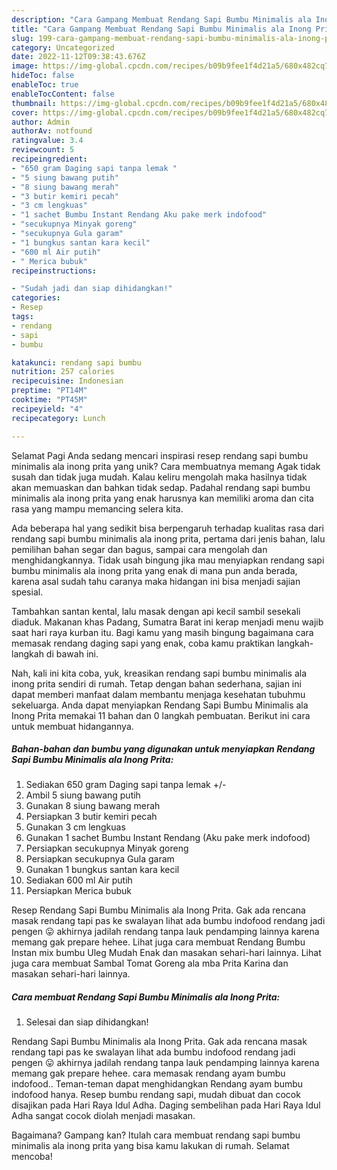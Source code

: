 ```yaml
---
description: "Cara Gampang Membuat Rendang Sapi Bumbu Minimalis ala Inong Prita yang Enak"
title: "Cara Gampang Membuat Rendang Sapi Bumbu Minimalis ala Inong Prita yang Enak"
slug: 199-cara-gampang-membuat-rendang-sapi-bumbu-minimalis-ala-inong-prita-yang-enak
category: Uncategorized
date: 2022-11-12T09:38:43.676Z
image: https://img-global.cpcdn.com/recipes/b09b9fee1f4d21a5/680x482cq70/rendang-sapi-bumbu-minimalis-ala-inong-prita-foto-resep-utama.jpg
hideToc: false
enableToc: true
enableTocContent: false
thumbnail: https://img-global.cpcdn.com/recipes/b09b9fee1f4d21a5/680x482cq70/rendang-sapi-bumbu-minimalis-ala-inong-prita-foto-resep-utama.jpg
cover: https://img-global.cpcdn.com/recipes/b09b9fee1f4d21a5/680x482cq70/rendang-sapi-bumbu-minimalis-ala-inong-prita-foto-resep-utama.jpg
author: Admin
authorAv: notfound
ratingvalue: 3.4
reviewcount: 5
recipeingredient:
- "650 gram Daging sapi tanpa lemak "
- "5 siung bawang putih"
- "8 siung bawang merah"
- "3 butir kemiri pecah"
- "3 cm lengkuas"
- "1 sachet Bumbu Instant Rendang Aku pake merk indofood"
- "secukupnya Minyak goreng"
- "secukupnya Gula garam"
- "1 bungkus santan kara kecil"
- "600 ml Air putih"
- " Merica bubuk"
recipeinstructions:

- "Sudah jadi dan siap dihidangkan!"
categories:
- Resep
tags:
- rendang
- sapi
- bumbu

katakunci: rendang sapi bumbu 
nutrition: 257 calories
recipecuisine: Indonesian
preptime: "PT14M"
cooktime: "PT45M"
recipeyield: "4"
recipecategory: Lunch

---
```



Selamat Pagi Anda sedang mencari inspirasi resep rendang sapi bumbu minimalis ala inong prita yang unik? Cara membuatnya memang Agak tidak susah dan tidak juga mudah. Kalau keliru mengolah maka hasilnya tidak akan memuaskan dan bahkan tidak sedap. Padahal rendang sapi bumbu minimalis ala inong prita yang enak harusnya kan memiliki aroma dan cita rasa yang mampu memancing selera kita.


Ada beberapa hal yang sedikit bisa berpengaruh terhadap kualitas rasa dari rendang sapi bumbu minimalis ala inong prita, pertama dari jenis bahan, lalu pemilihan bahan segar dan bagus, sampai cara mengolah dan menghidangkannya. Tidak usah bingung jika mau menyiapkan rendang sapi bumbu minimalis ala inong prita yang enak di mana pun anda berada, karena asal sudah tahu caranya maka hidangan ini bisa menjadi sajian spesial.

Tambahkan santan kental, lalu masak dengan api kecil sambil sesekali diaduk. Makanan khas Padang, Sumatra Barat ini kerap menjadi menu wajib saat hari raya kurban itu. Bagi kamu yang masih bingung bagaimana cara memasak rendang daging sapi yang enak, coba kamu praktikan langkah-langkah di bawah ini.


Nah, kali ini kita coba, yuk, kreasikan rendang sapi bumbu minimalis ala inong prita sendiri di rumah. Tetap dengan bahan sederhana, sajian ini dapat memberi manfaat dalam membantu menjaga kesehatan tubuhmu sekeluarga. Anda dapat menyiapkan Rendang Sapi Bumbu Minimalis ala Inong Prita memakai 11 bahan dan 0 langkah pembuatan. Berikut ini cara untuk membuat hidangannya.

<!--inarticleads1-->

##### Bahan-bahan dan bumbu yang digunakan untuk menyiapkan Rendang Sapi Bumbu Minimalis ala Inong Prita:

1. Sediakan 650 gram Daging sapi tanpa lemak +/-
1. Ambil 5 siung bawang putih
1. Gunakan 8 siung bawang merah
1. Persiapkan 3 butir kemiri pecah
1. Gunakan 3 cm lengkuas
1. Gunakan 1 sachet Bumbu Instant Rendang (Aku pake merk indofood)
1. Persiapkan secukupnya Minyak goreng
1. Persiapkan secukupnya Gula garam
1. Gunakan 1 bungkus santan kara kecil
1. Sediakan 600 ml Air putih
1. Persiapkan  Merica bubuk


Resep Rendang Sapi Bumbu Minimalis ala Inong Prita. Gak ada rencana masak rendang tapi pas ke swalayan lihat ada bumbu indofood rendang jadi pengen 😛 akhirnya jadilah rendang tanpa lauk pendamping lainnya karena memang gak prepare hehee. Lihat juga cara membuat Rendang Bumbu Instan mix bumbu Uleg Mudah Enak dan masakan sehari-hari lainnya. Lihat juga cara membuat Sambal Tomat Goreng ala mba Prita Karina dan masakan sehari-hari lainnya. 

<!--inarticleads2-->

##### Cara membuat Rendang Sapi Bumbu Minimalis ala Inong Prita:


1. Selesai dan siap dihidangkan!

Rendang Sapi Bumbu Minimalis ala Inong Prita. Gak ada rencana masak rendang tapi pas ke swalayan lihat ada bumbu indofood rendang jadi pengen 😛 akhirnya jadilah rendang tanpa lauk pendamping lainnya karena memang gak prepare hehee. cara memasak rendang ayam bumbu indofood.. Teman-teman dapat menghidangkan Rendang ayam bumbu indofood hanya. Resep bumbu rendang sapi, mudah dibuat dan cocok disajikan pada Hari Raya Idul Adha. Daging sembelihan pada Hari Raya Idul Adha sangat cocok diolah menjadi masakan. 

Bagaimana? Gampang kan? Itulah cara membuat rendang sapi bumbu minimalis ala inong prita yang bisa kamu lakukan di rumah. Selamat mencoba!
